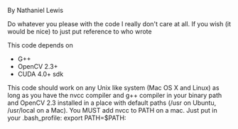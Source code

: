 By Nathaniel Lewis

Do whatever you please with the code I really don't care at all.  If you wish (it would be nice) to just put reference to who wrote

This code depends on 
 - G++
 - OpenCV 2.3+
 - CUDA 4.0+ sdk

This code should work on any Unix like system (Mac OS X and Linux) as long as you have the nvcc compiler and g++ compiler in your binary path and OpenCV 2.3 installed in a place with default paths (/usr on Ubuntu, /usr/local on a Mac).  You MUST add nvcc to PATH on a mac.  Just put in your .bash_profile: 
export PATH=$PATH:<PATH TO THE DIRECTORY CONTAINING nvcc without these brackets>

